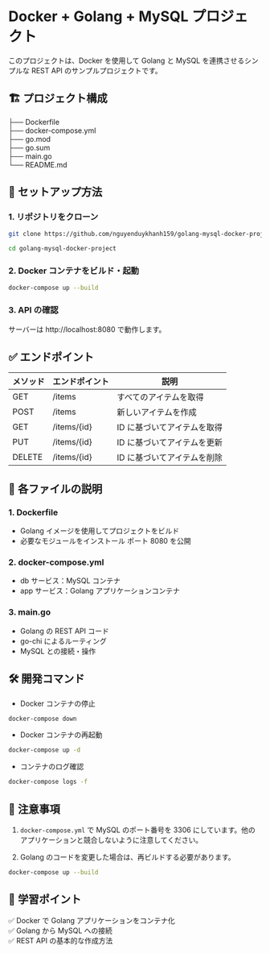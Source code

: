 # Docker + Golang + MySQL プロジェクト  

このプロジェクトは、Docker を使用して Golang と MySQL を連携させるシンプルな REST API のサンプルプロジェクトです。  

## 🏗️ **プロジェクト構成**  
├── Dockerfile  
├── docker-compose.yml  
├── go.mod  
├── go.sum  
├── main.go  
└── README.md  

## 🚀 **セットアップ方法**  

### 1. リポジトリをクローン  
```bash
git clone https://github.com/nguyenduykhanh159/golang-mysql-docker-project.git

cd golang-mysql-docker-project
```

### 2. Docker コンテナをビルド・起動
```bash
docker-compose up --build
```

### 3. API の確認
サーバーは http://localhost:8080 で動作します。

## ✅ **エンドポイント**

メソッド | エンドポイント | 説明 |
|-----------|-----------|-----------|
| GET | /items | すべてのアイテムを取得 |
| POST | /items | 新しいアイテムを作成 |
| GET | /items/{id} | ID に基づいてアイテムを取得 |
| PUT | /items/{id} | ID に基づいてアイテムを更新 |
| DELETE | /items/{id} | ID に基づいてアイテムを削除 |

## 📂 **各ファイルの説明**
### 1. Dockerfile
- Golang イメージを使用してプロジェクトをビルド
- 必要なモジュールをインストール
ポート 8080 を公開
### 2. docker-compose.yml
- db サービス：MySQL コンテナ
- app サービス：Golang アプリケーションコンテナ
### 3. main.go
- Golang の REST API コード
- go-chi によるルーティング
- MySQL との接続・操作

##  🛠️ **開発コマンド**
- Docker コンテナの停止
```bash
docker-compose down
```
- Docker コンテナの再起動
```bash
docker-compose up -d
```
- コンテナのログ確認
```bash
docker-compose logs -f
```

## 📝 **注意事項**
1. `docker-compose.yml` で MySQL のポート番号を 3306 にしています。他のアプリケーションと競合しないように注意してください。
 
2. Golang のコードを変更した場合は、再ビルドする必要があります。
```bash
docker-compose up --build
```

## 🎯 **学習ポイント**
✅ Docker で Golang アプリケーションをコンテナ化  
✅ Golang から MySQL への接続  
✅ REST API の基本的な作成方法  
